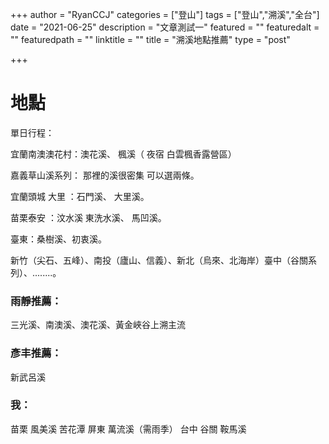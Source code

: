 +++
author = "RyanCCJ"
categories = ["登山"]
tags = ["登山","溯溪","全台"]
date = "2021-06-25"
description = "文章測試一"
featured = ""
featuredalt = ""
featuredpath = ""
linktitle = ""
title = "溯溪地點推薦"
type = "post"

+++

# 地點

單日行程：

宜蘭南澳澳花村：澳花溪、 楓溪（ 夜宿 白雲楓香露營區）

嘉義草山溪系列： 那裡的溪很密集 可以選兩條。

宜蘭頭城 大里 ：石門溪、 大里溪。

苗栗泰安 ：汶水溪 東洗水溪、 馬凹溪。

臺東：桑樹溪、初衷溪。

新竹（尖石、五峰）、南投（廬山、信義）、新北（烏來、北海岸）臺中（谷關系列）、........。

### 雨靜推薦：
三光溪、南澳溪、澳花溪、黃金峽谷上溯主流

### 彥丰推薦：
新武呂溪

### 我：
苗栗 風美溪 苦花潭
屏東 萬流溪（需雨季）
台中 谷關 鞍馬溪

